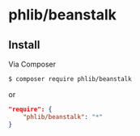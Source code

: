 # phlib/beanstalk

## Install

Via Composer

``` bash
$ composer require phlib/beanstalk
```
or
``` JSON
"require": {
    "phlib/beanstalk": "*"
}
```
